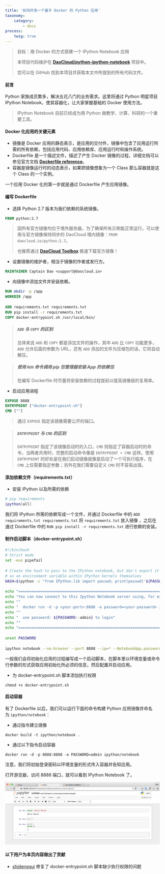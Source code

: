 ```yaml
---
title: '如何开发一个基于 Docker 的 Python 应用'
taxonomy:
    category:
        - docs
process:
    twig: true
---
```


<!-- reviewed by fiona -->

> 目标：用 Docker 的方式搭建一个 IPython Notebook 应用
> 
> 本项目代码维护在 **[DaoCloud/python-ipython-notebook](https://github.com/DaoCloud/python-ipython-notebook)** 项目中。
>
> 您可以在 GitHub 找到本项目并获取本文中所提到的所有代码文件。

#### 前言

Python 家族成员繁多，解决五花八门的业务需求。这里将通过 Python 明星项目 IPython Notebook，使其容器化，让大家掌握基础的 Docker 使用方法。

> IPython Notebook 目前已经成为用 Python 做教学、计算、科研的一个重要工具。

#### Docker 化应用的关键元素

* 镜像是 Docker 应用的静态表示，是应用的交付件，镜像中包含了应用运行所需的所有依赖，包括应用代码、应用依赖库、应用运行时和操作系统。
* Dockerfile 是一个描述文件，描述了产生 Docker 镜像的过程，详细文档可以参见官方文档 **[Dockerfile reference](https://docs.docker.com/reference/builder/)**。
* 容器是镜像运行时的动态表示，如果把镜像想象为一个 Class 那么容器就是这个 Class 的一个实例。

一个应用 Docker 化的第一步就是通过 Dockerfile 产生应用镜像。

#### 编写 Dockerfile

- 选择 Python 2.7 版本为我们依赖的系统镜像。

```dockerfile
FROM python:2.7
```

> 因所有官方镜像均位于境外服务器，为了确保所有示例能正常运行，可以使用与官方镜像保持同步的 DaoCloud 境内镜像：`FROM daocloud.io/python:2.7`。   
> 
> 也推荐通过 **[DaoCloud Toolbox](http://blog.daocloud.io/toolbox)** 极速下载官方镜像！

- 设置镜像的维护者，相当于镜像的作者或发行方。

```dockerfile
MAINTAINER Captain Dao <support@daocloud.io>
```

- 向镜像中添加文件并安装依赖。

```dockerfile
RUN mkdir -p /app
WORKDIR /app

ADD requirements.txt requirements.txt
RUN pip install -r requirements.txt
COPY docker-entrypoint.sh /usr/local/bin/
```

> ##### `ADD` 与 `COPY` 的区别
>
> 总体来说 `ADD` 和 `COPY` 都是添加文件的操作，其中 `ADD` 比 `COPY` 功能更多，`ADD` 允许后面的参数为 URL，还有 `ADD` 添加的文件为压缩包的话，它将自动解压。

> ##### 使用 `RUN` 命令调用 pip 包管理器安装 App 的依赖包
> 
> 在编写 Dockerfile 时尽量将安装依赖的过程提前以提高镜像层的复用率。

- 启动应用进程

```dockerfile
EXPOSE 8888
ENTRYPOINT ["docker-entrypoint.sh"]
CMD [""]
```

> 通过 `EXPOSE` 指定该镜像需要公开的端口。
 
> ##### `ENTRYPOINT` 与 `CMD` 的区别
> 
> `ENTRYPOINT` 指定了该镜像启动时的入口，`CMD` 则指定了容器启动时的命令，当两者共用时，完整的启动命令像是 `ENTRYPOINT + CMD` 这样。使用 `ENTRYPOINT` 的好处是在我们启动镜像就像是启动了一个可执行程序，在 `CMD` 上仅需要指定参数；另外在我们需要自定义 `CMD` 时不容易出错。

#### 添加依赖文件（requirements.txt）

- 安装 IPython 以及所需的依赖

```bash
# pip requirements
ipython[all]
```

我们将 IPython 所需的依赖写成一个文件，并通过 Dockerfile 中的 ```ADD requirements.txt requirements.txt``` 
将 ```requirements.txt``` 放入镜像 ，之后在通过 Dockerfile 中的 ```RUN pip install -r requirements.txt``` 进行依赖的安装。

#### 制作启动脚本（docker-entrypoint.sh）

```bash
#!/bin/bash
# Strict mode
set -euo pipefail

# Create the hash to pass to the IPython notebook, but don't export it so it doesn't appear
# as an environment variable within IPython kernels themselves
HASH=$(python -c "from IPython.lib import passwd; print(passwd('${PASSWORD:-admin}'))")

echo "========================================================================"
echo "You can now connect to this Ipython Notebook server using, for example:"
echo ""
echo "  docker run -d -p <your-port>:8888 -e password=<your-password> ipython/noetebook"
echo ""
echo "  use password: ${PASSWORD:-admin} to login"
echo ""
echo "========================================================================"

unset PASSWORD

ipython notebook --no-browser --port 8888 --ip=* --NotebookApp.password="$HASH"
```

一般我们会将初始化应用的过程编写成一个启动脚本，在脚本里以环境变量或命令行参数的形式获取应用初始化所必须的信息，然后配置并启动应用。

* 为 docker-entrypoint.sh 脚本添加执行权限

```
chmod +x docker-entrypoint.sh
```

#### 启动容器

有了 Dockerfile 以后，我们可以运行下面的命令构建 Python 应用镜像并命名为 `ipython/notebook`：

- 通过指令建立镜像

```
docker build -t ipython/notebook .
```

- 通过以下指令启动容器

```
docker run -d -p 8888:8888 -e PASSWORD=admin ipython/notebook 
```

注意，我们将初始登录密码以环境变量的形式传入容器并告知应用。

打开游览器，访问 8888 端口，就可以看到 IPython Notebook 了。

![](QQ20150902-2.png)

#### 以下用户为本页内容做出了贡献

* [shidenggui](https://github.com/shidenggui) 修复了 docker-entrypoint.sh 脚本缺少执行权限的问题
